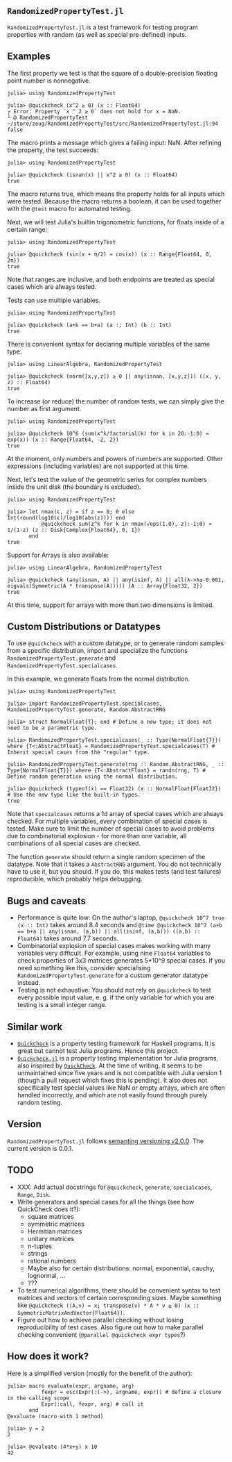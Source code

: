 `RandomizedPropertyTest.jl`
---------------------------

`RandomizedPropertyTest.jl` is a test framework for testing program properties with random (as well as special pre-defined) inputs.


Examples
--------

The first property we test is that the square of a double-precision floating point number is nonnegative.
```jldoctest
julia> using RandomizedPropertyTest

julia> @quickcheck (x^2 ≥ 0) (x :: Float64)
┌ Error: Property `x ^ 2 ≥ 0` does not hold for x = NaN.
└ @ RandomizedPropertyTest ~/store/zeug/RandomizedPropertyTest/src/RandomizedPropertyTest.jl:94
false
```
The macro prints a message which gives a failing input: NaN.
After refining the property, the test succeeds:
```jldoctest
julia> using RandomizedPropertyTest

julia> @quickcheck (isnan(x) || x^2 ≥ 0) (x :: Float64)
true
```
The macro returns true, which means the property holds for all inputs which were tested.
Because the macro returns a boolean, it can be used together with the `@test` macro for automated testing.

Next, we will test Julia's builtin trigonometric functions, for floats inside of a certain range:
```jldoctest
julia> using RandomizedPropertyTest

julia> @quickcheck (sin(x + π/2) ≈ cos(x)) (x :: Range{Float64, 0, 2π})
true
```
Note that ranges are inclusive, and both endpoints are treated as special cases which are always tested.

Tests can use multiple variables.
```
julia> using RandomizedPropertyTest

julia> @quickcheck (a+b == b+a) (a :: Int) (b :: Int)
true
```

There is convenient syntax for declaring multiple variables of the same type.
```jldoctest
julia> using LinearAlgebra, RandomizedPropertyTest

julia> @quickcheck (norm([x,y,z]) ≥ 0 || any(isnan, [x,y,z])) ((x, y, z) :: Float64)
true
```

To increase (or reduce) the number of random tests, we can simply give the number as first argument.
```jldoctest
julia> using RandomizedPropertyTest

julia> @quickcheck 10^6 (sum(x^k/factorial(k) for k in 20:-1:0) ≈ exp(x)) (x :: Range{Float64, -2, 2})
true
```
At the moment, only numbers and powers of numbers are supported.
Other expressions (including variables) are not supported at this time.

Next, let's test the value of the geometric series for complex numbers inside the unit disk (the boundary is excluded).
```jldoctest
julia> using RandomizedPropertyTest

julia> let nmax(ε, z) = if z == 0; 0 else Int(round(log10(ε)/log10(abs(z)))) end
           @quickcheck sum(z^k for k in nmax(√eps(1.0), z):-1:0) ≈ 1/(1-z) (z :: Disk{Complex{Float64}, 0, 1})
       end
true
```

Support for Arrays is also available:
```jldoctest
julia> using LinearAlgebra, RandomizedPropertyTest

julia> @quickcheck (any(isnan, A) || any(isinf, A) || all(λ->λ≥-0.001, eigvals(Symmetric(A * transpose(A))))) (A :: Array{Float32, 2})
true
```
At this time, support for arrays with more than two dimensions is limited.


Custom Distributions or Datatypes
---------------------------------


To use `@quickcheck` with a custom datatype, or to generate random samples from a specific distribution, import and specialize the functions `RandomizedPropertyTest.generate` and `RandomizedPropertyTest.specialcases`.

In this example, we generate floats from the normal distribution.
```
julia> using RandomizedPropertyTest

julia> import RandomizedPropertyTest.specialcases, RandomizedPropertyTest.generate, Random.AbstractRNG

julia> struct NormalFloat{T}; end # Define a new type; it does not need to be a parametric type.

julia> RandomizedPropertyTest.specialcases(_ :: Type{NormalFloat{T}}) where {T<:AbstractFloat} = RandomizedPropertyTest.specialcases(T) # Inherit special cases from the "regular" type.

julia> RandomizedPropertyTest.generate(rng :: Random.AbstractRNG, _ :: Type{NormalFloat{T}}) where {T<:AbstractFloat} = randn(rng, T) # Define random generation using the normal distribution.

julia> @quickcheck (typeof(x) == Float32) (x :: NormalFloat{Float32}) # Use the new type like the built-in types.
true
```

Note that `specialcases` returns a 1d array of special cases which are always checked.
For multiple variables, every combination of special cases is tested.
Make sure to limit the number of special cases to avoid problems due to combinatorial explosion - for more than one variable, all combinations of all special cases are checked.

The function `generate` should return a single random specimen of the datatype.
Note that it takes a `AbstractRNG` argument.
You do not technically have to use it, but you should.
If you do, this makes tests (and test failures) reproducible, which probably helps debugging.


Bugs and caveats
----------------

- Performance is quite low:
  On the author's laptop, `@quickcheck 10^7 true (x :: Int)` takes around 8.4 seconds and `@time @quickcheck 10^7 (a+b == b+a || any(isnan, (a,b)) || all(isinf, (a,b))) ((a,b) :: Float64)` takes around 7.7 seconds.
- Combinatorial explosion of special cases makes working with many variables very difficult.
  For example, using nine `Float64` variables to check properties of 3x3 matrices generates 5*10^9 special cases.
  If you need something like this, consider specialising `RandomizedPropertyTest.generate` for a custom generator datatype instead.
- Testing is not exhaustive:
  You should not rely on `@quickcheck` to test every possible input value, e. g. if the only variable for which you are testing is a small integer range.


Similar work
------------

- [`QuickCheck`](https://github.com/nick8325/quickcheck) is a property testing framework for Haskell programs.
  It is great but cannot test Julia programs.
  Hence this project.
- [`Quickcheck.jl`](https://github.com/pao/QuickCheck.jl) is a property testing implementation for Julia programs, also inspired by [`QuickCheck`](https://github.com/nick8325/quickcheck).
  At the time of writing, it seems to be unmaintained since five years and is not compatible with Julia version 1 (though a pull request which fixes this is pending).
  It also does not specifically test special values like NaN or empty arrays, which are often handled incorrectly, and which are not easily found through purely random testing.


Version
-------

`RandomizedPropertyTest.jl` follows [semanting versioning v2.0.0](https://semver.org/).
The current version is 0.0.1.


TODO
----

- XXX: Add actual docstrings for `@quickcheck`, `generate`, `specialcases`, `Range`, `Disk`.
- Write generators and special cases for all the things (see how QuickCheck does it?):
  - square matrices
  - symmetric matrices
  - Hermitian matrices
  - unitary matrices
  - n-tuples
  - strings
  - rational numbers
  - Maybe also for certain distributions: normal, exponential, cauchy, lognormal, ...
  - ???
- To test numerical algorithms, there should be convenient syntax to test matrices and vectors of certain corresponding sizes.
  Maybe something like `@quickcheck ((A,v) = x; transpose(v) * A * v ≥ 0) (x :: SymmetricMatrixAndVector{Float64})`.
- Figure out how to achieve parallel checking without losing reproducibility of test cases.
  Also figure out how to make parallel checking convenient (`@parallel @quickcheck expr types`?)


How does it work?
-----------------

Here is a simplified version (mostly for the benefit of the author):

```jldoctest
julia> macro evaluate(expr, argname, arg)
           fexpr = esc(Expr(:(->), argname, expr)) # define a closure in the calling scope
           Expr(:call, fexpr, arg) # call it
       end
@evaluate (macro with 1 method)

julia> y = 2
2

julia> @evaluate (4*x+y) x 10
42
```
